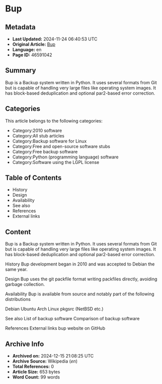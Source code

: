 # Bup

## Metadata
- **Last Updated:** 2024-11-24 06:40:53 UTC
- **Original Article:** [Bup](https://en.wikipedia.org/wiki/Bup)
- **Language:** en
- **Page ID:** 46591042

## Summary
Bup is a Backup system written in Python. It uses several formats from Git but is capable of handling very large files like operating system images. It has block-based deduplication and optional par2-based error correction.

## Categories
This article belongs to the following categories:

- Category:2010 software
- Category:All stub articles
- Category:Backup software for Linux
- Category:Free and open-source software stubs
- Category:Free backup software
- Category:Python (programming language) software
- Category:Software using the LGPL license

## Table of Contents

- History
- Design
- Availability
- See also
- References
- External links

## Content

Bup is a Backup system written in Python. It uses several formats from Git but is capable of handling very large files like operating system images. It has block-based deduplication and optional par2-based error correction.

History
Bup development began in 2010 and was accepted to Debian the same year.

Design
Bup uses the git packfile format writing packfiles directly, avoiding garbage collection.

Availability
Bup is available from source and notably part of the following distributions

Debian
Ubuntu
Arch Linux
pkgsrc (NetBSD etc.)

See also
List of backup software
Comparison of backup software

References
External links
bup website on GitHub

## Archive Info
- **Archived on:** 2024-12-15 21:08:25 UTC
- **Archive Source:** Wikipedia (_en_)
- **Total References:** 0
- **Article Size:** 653 bytes
- **Word Count:** 99 words
